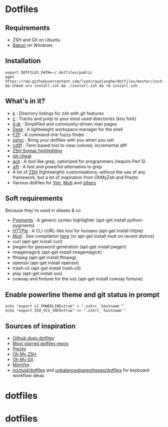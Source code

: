 # Dotfiles

## Requirements
- ZSH and Git on Ubuntu
- [Babun](http://babun.github.io/) on Windows


## Installation
```
export DOTFILES_PATH=~/.dotfiles/public
wget https://raw.githubusercontent.com/lvancrayelynghe/dotfiles/master/install.zsh && chmod u+x install.zsh && ./install.zsh && rm install.zsh
```


## What's in it?
- [k](https://github.com/rimraf/k) : Directory listings for zsh with git features
- [z](https://github.com/knu/z) : Tracks and jump to your most used directories (knu fork)
- [tl;dr](https://github.com/raylee/tldr) : Simplified and community-driven man pages
- [Desk](https://github.com/jamesob/desk) : A lightweight workspace manager for the shell
- [FZF](https://github.com/junegunn/fzf) : A command-line fuzzy finder
- [sshrc](https://github.com/Russell91/sshrc) : Bring your dotfiles with you when you ssh
- [cdiff](https://github.com/ymattw/cdiff) : Term based tool to view colored, incremental diff
- [ZSH Syntax highlighting](https://github.com/zsh-users/zsh-syntax-highlighting)
- [git-cheat](https://github.com/0xBX/git-cheat)
- [ack](http://beyondgrep.com/) : A tool like grep, optimized for programmers (require Perl 5)
- [sift](https://sift-tool.org/) : A fast and powerful alternative to grep
- A lot of [ZSH](https://github.com/lvancrayelynghe/dotfiles/tree/master/zsh) (lightweight) customisations, without the use of any framework, but a lot of inspiration from OhMyZsh and Prezto
- Various dotfiles for [Vim](https://github.com/lvancrayelynghe/dotfiles/tree/master/vim), [Mutt](https://github.com/lvancrayelynghe/dotfiles/tree/master/mutt) and [others](https://github.com/lvancrayelynghe/dotfiles/tree/master/others)


## Soft requirements
Because they're used in aliases & co
- [Pygments](http://pygments.org/) : A generic syntax highlighter (apt-get install python-pygments)
- [HTTPie](https://github.com/jkbrzt/httpie) : A CLI cURL-like tool for humans (apt-get install httpie)
- [Mutt](http://www.mutt.org/) : See compilation [here](https://github.com/lvancrayelynghe/dotfiles/blob/master/mutt/muttrc#L1) (or apt-get install mutt on recent distros)
- curl (apt-get install curl)
- pwgen for password generation (apt-get install pwgen)
- imagemagick (apt-get install imagemagick)
- ffmpeg (apt-get install ffmpeg)
- openssl (apt-get install openssl)
- trash-cli (apt-get install trash-cli)
- play (apt-get install sox)
- cowsay and fortune for the lulz (apt-get install cowsay fortune)


## Enable powerline theme and git status in prompt
```
echo "export LC_POWERLINE=true" > ".zshrc_`hostname`"
echo "export ZSH_VCS_INFO=true" >> ".zshrc_`hostname`"
```


## Sources of inspiration
- [Github does dotfiles](http://dotfiles.github.io/)
- [Most starred dotfiles repos](https://github.com/search?langOverride=&language=&o=desc&q=dotfiles&repo=&s=stars&start_value=1&type=Repositories&utf8=%E2%9C%93)
- [Prezto](https://github.com/sorin-ionescu/prezto)
- [Oh My ZSH](https://github.com/robbyrussell/oh-my-zsh)
- [Oh My Git](https://github.com/arialdomartini/oh-my-git)
- [MiniVim](https://github.com/sd65/MiniVim)
- [noctuid/dotfiles](https://github.com/noctuid/dotfiles) and [unbalancedparentheses/dotfiles](https://github.com/unbalancedparentheses/dotfiles) for keyboard workflow ideas
# dotfiles
# dotfiles
